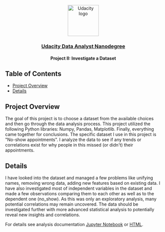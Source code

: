 <p align="center">
  <a href="https://www.udacity.com/">
    <img src='https://course_report_production.s3.amazonaws.com/rich/rich_files/rich_files/5511/s300/udacity-logo.png' alt="Udacity logo" width = 100px>
   </a>
</p>

<h3 align="center"><a href = "https://www.udacity.com/course/data-analyst-nanodegree--nd002"> Udacity Data Analyst Nanodegree </a></h3>
<h4 align="center">Project II: Investigate a Dataset</h4>

## Table of Contents
- [Project Overview](#project_overview)
- [Details](#Details)

## Project Overview  <a name="project_overview"></a>
The goal of this project is to choose a dataset from the available choices and then go through the data analysis process. This project utilized the following Python libraries: Numpy, Pandas, Matplotlib. Finally, everything came together for conclusions. The specific dataset I use in this project is "No-show appointments". I analyze the data to see if any trends or correlations exist for why people in this missed (or didn't) their appointments.

## Details <a name="Details"></a>
I have looked into the dataset and managed a few problems like unifying names, removing wrong data, adding new features based on existing data. I have also investigated most of independent variables in the dataset and made a few observations comparing them to each other as well as to the dependent one (no_show). As this was only an exploratory analysis, many potential correlations may remain uncovered. The data should be investigated further with more advanced statistical analysis to potentially reveal new insights and correlations.

For details see analysis documentation [Jupyter Notebook](https://github.com/alhanoofalsagir/DataAnalyst-P2/blob/main/Investigate_a_Dataset.ipynb) or [HTML](https://github.com/alhanoofalsagir/DataAnalyst-P2/blob/main/Investigate_a_Dataset.html).
